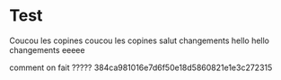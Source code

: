 # Test
Coucou les copines
coucou les copines
salut
changements
hello hello
changements
eeeee


comment on fait ?????
384ca981016e7d6f50e18d5860821e1e3c272315
